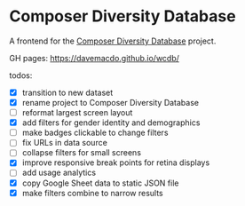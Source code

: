 # Composer Diversity Database

A frontend for the [Composer Diversity Database](https://nmbx.newmusicusa.org/a-tool-for-change-the-women-composers-database/) project.

GH pages: https://davemacdo.github.io/wcdb/

todos:

- [X] transition to new dataset
- [X] rename project to Composer Diversity Database
- [ ] reformat largest screen layout
- [X] add filters for gender identity and demographics
- [ ] make badges clickable to change filters
- [ ] fix URLs in data source
- [ ] collapse filters for small screens
- [X] improve responsive break points for retina displays
- [ ] add usage analytics
- [X] copy Google Sheet data to static JSON file
- [X] make filters combine to narrow results
